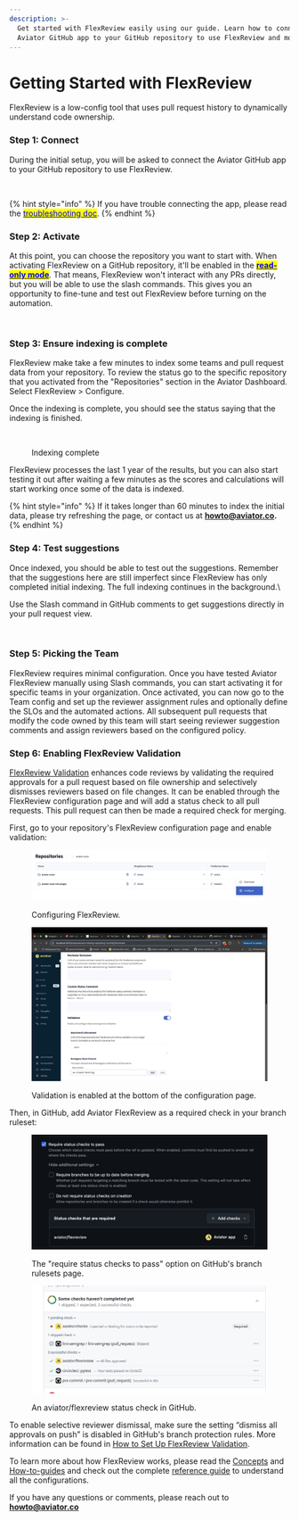 ```yaml
---
description: >-
  Get started with FlexReview easily using our guide. Learn how to connect the
  Aviator GitHub app to your GitHub repository to use FlexReview and more.
---
```


# Getting Started with FlexReview

FlexReview is a low-config tool that uses pull request history to dynamically understand code ownership.

### Step 1: Connect

During the initial setup, you will be asked to connect the Aviator GitHub app to your GitHub repository to use FlexReview.&#x20;

<figure><img src="../.gitbook/assets/Screenshot 2024-02-09 at 12.08.18 PM.png" alt=""><figcaption></figcaption></figure>

{% hint style="info" %}
If you have trouble connecting the app, please read the [<mark style="color:blue;">troubleshooting doc</mark>](../manage/faqs/troubleshooting-github-app-connection.md).
{% endhint %}

### Step 2: Activate

At this point, you can choose the repository you want to start with. When activating FlexReview on a GitHub repository, it'll be enabled in the [<mark style="color:blue;">**read-only mode**</mark>](broken-reference). That means, FlexReview won't interact with any PRs directly, but you will be able to use the slash commands. This gives you an opportunity to fine-tune and test out FlexReview before turning on the automation.

<figure><img src="../.gitbook/assets/Screenshot 2024-02-09 at 12.11.36 PM.png" alt=""><figcaption></figcaption></figure>

### Step 3: Ensure indexing is complete

FlexReview make take a few minutes to index some teams and pull request data from your repository. To review the status go to the specific repository that you activated from the "Repositories" section in the Aviator Dashboard. Select FlexReview > Configure.

Once the indexing is complete, you should see the status saying that the indexing is finished.

<figure><img src="../.gitbook/assets/Screenshot 2025-01-07 at 4.24.45 PM.png" alt=""><figcaption><p>Indexing complete</p></figcaption></figure>

FlexReview processes the last 1 year of the results, but you can also start testing it out after waiting a few minutes as the scores and calculations will start working once some of the data is indexed.

{% hint style="info" %}
If it takes longer than 60 minutes to index the initial data, please try refreshing the page, or contact us at **howto@aviator.co.**
{% endhint %}

### Step 4: Test suggestions

Once indexed, you should be able to test out the suggestions. Remember that the suggestions here are still imperfect since FlexReview has only completed initial indexing. The full indexing continues in the background.\


Use the Slash command in GitHub comments to get suggestions directly in your pull request view.

<figure><img src="../.gitbook/assets/Screenshot 2025-01-06 at 3.55.49 PM.png" alt=""><figcaption></figcaption></figure>

### Step 5: Picking the Team

FlexReview requires minimal configuration. Once you have tested Aviator FlexReview manually using Slash commands, you can start activating it for specific teams in your organization. Once activated, you can now go to the Team config and set up the reviewer assignment rules and optionally define the SLOs and the automated actions. All subsequent pull requests that modify the code owned by this team will start seeing reviewer suggestion comments and assign reviewers based on the configured policy.

### Step 6: Enabling FlexReview Validation

[FlexReview Validation](concepts/validation-in-flexreview.md) enhances code reviews by validating the required approvals for a pull request based on file ownership and selectively dismisses reviewers based on file changes. It can be enabled through the FlexReview configuration page and will add a status check to all pull requests. This pull request can then be made a required check for merging.

First, go to your repository's FlexReview configuration page and enable validation:

<figure><img src="../.gitbook/assets/image (9).png" alt=""><figcaption><p>Configuring FlexReview.</p></figcaption></figure>

<figure><img src="../.gitbook/assets/B4AB223B-1CF5-4AB7-B4EF-10B142360A34.jpeg" alt=""><figcaption><p>Validation is enabled at the bottom of the configuration page.</p></figcaption></figure>

Then, in GitHub, add Aviator FlexReview as a required check in your branch ruleset:

<figure><img src="../.gitbook/assets/76D8AD88-5F23-4351-A8F6-34FCCD728307_1_201_a.jpeg" alt=""><figcaption><p>The "require status checks to pass" option on GitHub's branch rulesets page.</p></figcaption></figure>

<figure><img src="../.gitbook/assets/image.png" alt=""><figcaption><p>An aviator/flexreview status check in GitHub.</p></figcaption></figure>

To enable selective reviewer dismissal, make sure the setting “dismiss all approvals on push” is disabled in GitHub's branch protection rules. More information can be found in [How to Set Up FlexReview Validation](how-to-guides/how-to-set-up-flexreview-validation.md).



To learn more about how FlexReview works, please read the [Concepts](concepts/) and [How-to-guides](../releases-beta/how-to-guides/) and check out the complete [reference guide](reference/) to understand all the configurations.

If you have any questions or comments, please reach out to **howto@aviator.co**
